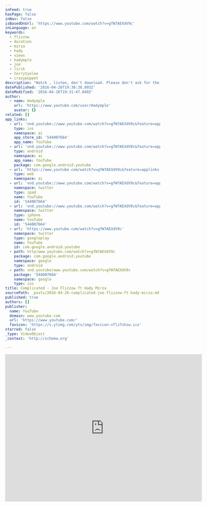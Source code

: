 ```yaml
---
inFeed: true
hasPage: false
inNav: false
isBasedOnUrl: 'https://www.youtube.com/watch?v=gfW7AEXdV9c'
inLanguage: en
keywords:
  - flizzow
  - duration
  - mirza
  - hady
  - views
  - hadymple
  - joe
  - lirik
  - terrytyelee
  - crazypuppet
description: "Watch , listen, don't download. Please don't ask for the MP3. Go get the original. Track 10 from Joe Flizzow's Debut Solo Album - President. Now out in stores."
datePublished: '2016-04-26T19:36:36.893Z'
dateModified: '2016-04-26T19:31:47.840Z'
author:
  - name: Hadymple
    url: 'https://www.youtube.com/user/Hadymple'
    avatar: {}
related: []
app_links:
  - url: 'vnd.youtube://www.youtube.com/watch?v=gfW7AEXdV9c&feature=applinks'
    type: ios
    namespace: ai
    app_store_id: '544007664'
    app_name: YouTube
  - url: 'vnd.youtube://www.youtube.com/watch?v=gfW7AEXdV9c&feature=applinks'
    type: android
    namespace: ai
    app_name: YouTube
    package: com.google.android.youtube
  - url: 'https://www.youtube.com/watch?v=gfW7AEXdV9c&feature=applinks'
    type: web
    namespace: ai
  - url: 'vnd.youtube://www.youtube.com/watch?v=gfW7AEXdV9c&feature=applinks'
    namespace: twitter
    type: ipad
    name: YouTube
    id: '544007664'
  - url: 'vnd.youtube://www.youtube.com/watch?v=gfW7AEXdV9c&feature=applinks'
    namespace: twitter
    type: iphone
    name: YouTube
    id: '544007664'
  - url: 'https://www.youtube.com/watch?v=gfW7AEXdV9c'
    namespace: twitter
    type: googleplay
    name: YouTube
    id: com.google.android.youtube
  - path: http/www.youtube.com/watch?v=gfW7AEXdV9c
    package: com.google.android.youtube
    namespace: google
    type: android
  - path: vnd.youtube/www.youtube.com/watch?v=gfW7AEXdV9c
    package: '544007664'
    namespace: google
    type: ios
title: Complicated - Joe Flizzow ft Hady Mirza
sourcePath: _posts/2016-04-26-complicated-joe-flizzow-ft-hady-mirza.md
published: true
authors: []
publisher:
  name: YouTube
  domain: www.youtube.com
  url: 'https://www.youtube.com/'
  favicon: 'https://s.ytimg.com/yts/img/favicon-vflz7uhzw.ico'
starred: false
_type: VideoObject
_context: 'http://schema.org'

---
```

<iframe src="https://cdn.embedly.com/widgets/media.html?src=https%3A%2F%2Fwww.youtube.com%2Fembed%2FgfW7AEXdV9c%3Ffeature%3Doembed&amp;url=https%3A%2F%2Fwww.youtube.com%2Fwatch%3Fv%3DgfW7AEXdV9c&amp;image=https%3A%2F%2Fi.ytimg.com%2Fvi%2FgfW7AEXdV9c%2Fhqdefault.jpg&amp;key=b7d04c9b404c499eba89ee7072e1c4f7&amp;type=text%2Fhtml&amp;schema=youtube" width="640" height="480" scrolling="no" frameborder="0" allowfullscreen="" style=""></iframe>